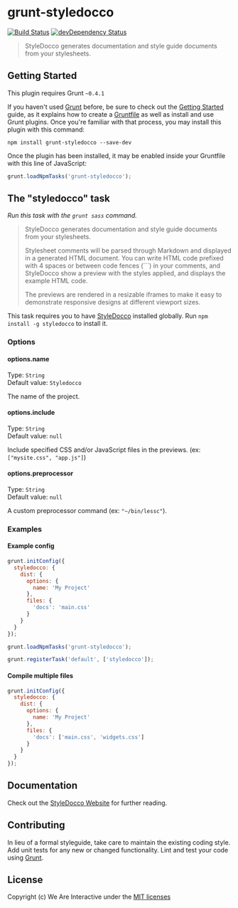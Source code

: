 # grunt-styledocco

[![Build Status](https://travis-ci.org/weareinteractive/grunt-styledocco.png?branch=master)](https://travis-ci.org/weareinteractive/grunt-styledocco) [![devDependency Status](https://david-dm.org/weareinteractive/grunt-styledocco/dev-status.png)](https://david-dm.org/weareinteractive/grunt-styledocco#info=devDependencies)

> StyleDocco generates documentation and style guide documents from your stylesheets.

## Getting Started

This plugin requires Grunt `~0.4.1`

If you haven't used [Grunt](http://gruntjs.com/) before, be sure to check out the [Getting Started](http://gruntjs.com/getting-started) guide, as it explains how to create a [Gruntfile](http://gruntjs.com/sample-gruntfile) as well as install and use Grunt plugins. Once you're familiar with that process, you may install this plugin with this command:

```shell
npm install grunt-styledocco --save-dev
```

Once the plugin has been installed, it may be enabled inside your Gruntfile with this line of JavaScript:

```js
grunt.loadNpmTasks('grunt-styledocco');
```

## The "styledocco" task

*Run this task with the `grunt sass` command.*

> StyleDocco generates documentation and style guide documents from your stylesheets.
>
> Stylesheet comments will be parsed through Markdown and displayed in a generated HTML document. You can write HTML code prefixed with 4 spaces or between code fences (```) in your comments, and StyleDocco show a preview with the styles applied, and displays the example HTML code.
>
> The previews are rendered in a resizable iframes to make it easy to demonstrate responsive designs at different viewport sizes.

This task requires you to have [StyleDocco](https://github.com/jacobrask/styledocco) installed globally. Run `npm install -g styledocco` to install it.


### Options

#### options.name

Type: `String`  
Default value: `Styledocco`  

The name of the project.

#### options.include

Type: `String`  
Default value: `null`  

Include specified CSS and/or JavaScript files in the previews. (ex: `["mysite.css", "app.js"]`)

#### options.preprocessor

Type: `String`  
Default value: `null`  

A custom preprocessor command (ex: `"~/bin/lessc"`).


### Examples

#### Example config

```javascript
grunt.initConfig({
  styledocco: {
    dist: {
      options: {
        name: 'My Project'
      },
      files: {
        'docs': 'main.css'
      }
    }
  }
});

grunt.loadNpmTasks('grunt-styledocco');

grunt.registerTask('default', ['styledocco']);
```

#### Compile multiple files

```javascript
grunt.initConfig({
  styledocco: {
    dist: {
      options: {
        name: 'My Project'
      },
      files: {
        'docs': ['main.css', 'widgets.css']
      }
    }
  }
});
```

## Documentation
Check out the [StyleDocco Website](https://github.com/jacobrask/styledocco) for further reading.

## Contributing
In lieu of a formal styleguide, take care to maintain the existing coding style. Add unit tests for any new or changed functionality. Lint and test your code using [Grunt](http://gruntjs.com/).

## License
Copyright (c) We Are Interactive under the [MIT licenses](https://github.com/weareinteractive/grunt-styledocco/blob/master/LICENSE)
